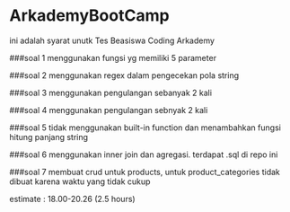 # ArkademyBootCamp
ini adalah syarat unutk Tes Beasiswa Coding Arkademy

###soal 1
menggunakan fungsi yg memiliki 5 parameter

###soal 2
menggunakan regex dalam pengecekan pola string

###soal 3
menggunakan pengulangan sebanyak 2 kali

###soal 4
menggunakan pengulangan sebnyak 2 kali

###soal 5
tidak menggunakan built-in function dan menambahkan fungsi hitung panjang string

###soal 6
menggunakan inner join dan agregasi. terdapat .sql di repo ini

###soal 7
membuat crud untuk products, untuk product_categories tidak dibuat karena waktu yang tidak cukup

estimate : 18.00-20.26 (2.5 hours)
